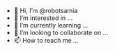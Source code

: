 - 👋 Hi, I’m @robotsamia
- 👀 I’m interested in ...
- 🌱 I’m currently learning ...
- 💞️ I’m looking to collaborate on ...
- 📫 How to reach me ...

<!---
robotsamia/robotsamia is a ✨ special ✨ repository because its `README.md` (this file) appears on your GitHub profile.
You can click the Preview link to take a look at your changes.
--->
